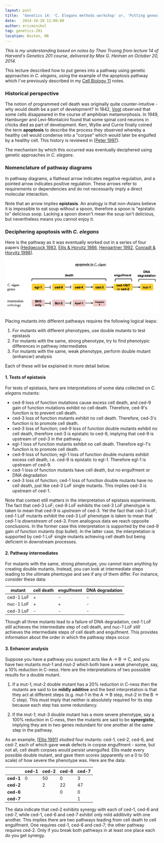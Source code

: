 ```yaml
---
layout: post
title:  "Genetics 14: 'C. Elegans methods workshop' or, 'Putting genes into pathways'"
date:   2014-10-20 12:00:00
author: ericminikel
tag: genetics-201
location: Boston, MA
---
```


*This is my understanding based on notes by Thao Truong from lecture 14 of Harvard's Genetics 201 course, delivered by Max G. Heiman on October 20, 2014.*

This lecture described how to put genes into a pathway using genetic approaches in *C. elegans*, using the example of the apoptosis pathway which I've previously described in my [Cell Biology 11](/2013/04/28/cell-biology-11-apoptosis-necrosis/) notes.

### Historical perspective

The notion of programmed cell death was originally quite counter-intuitive - why would death be a part of development? In 1842, [Vogt](http://en.wikipedia.org/wiki/Karl_Vogt) observed that some cells disappeared in the course of amphibian metamorphosis. In 1949, Hamburger and Levi-Montalcini found that some spinal cord neurons in chicks died as part of development. Kerr, Wyllie and Currie finally coined the term **apoptosis** to describe the process they observed whereby a healthy cell would condense into a "corpse" which would later be engulfed by a healthy cell. This history is reviewed in [[Peter 1997]].

The mechanism by which this occurred was eventually deciphered using genetic approaches in *C. elegans*. 

### Nomenclature of pathway diagrams

In pathway diagrams, a flathead arrow indicates negative regulation, and a pointed arrow indicates positive regulation. These arrows refer to requirements or dependencies and do not necessarily imply a direct molecular interaction.

Note that an arrow implies **epistasis**. An analogy is that non-Asians believe it is impossible to eat soup without a spoon, therefore a spoon is "epistatic to" delicious soop. Lacking a spoon doesn't mean the soup isn't delicious, but nevertheless means you cannot enjoy it.

### Deciphering apoptosis with *C. elegans*

Here is the pathway as it was eventually worked out in a series of four papers [[Hedgecock 1983], [Ellis & Horvitz 1986], [Hengartner 1992], [Conradt & Horvitz 1998]].

![](/media/2014/10/apoptosis-pathway.png)

Placing mutants into different pathways requires the following logical leaps:

1. For mutants with different phenotypes, use double mutants to test epistasis
2. For mutants with the same, strong phenotype, try to find phenotypic differences in pathway intermediates
3. For mutants with the same, weak phenotype, perform double mutant (enhancer) analysis

Each of these will be explained in more detail below.

#### 1. Tests of epistasis

For tests of epistasis, here are interpretations of some data collected on *C. elegans* mutants:

+ ced-9 loss of function mutations cause excess cell death, and ced-9 gain of function mutations exhibit no cell death. Therefore, ced-9's function is to prevent cell death.
+ ced-3 loss of function mutants exhibit no cell death. Therefore, ced-3's function is to promote cell death.
+ ced-3 loss of function; ced-9 loss of function double mutants exhibit no cell death, therefore ced-3 is epistatic to ced-9, implying that ced-9 is upstream of ced-3 in the pathway.
+ egl-1 loss of function mutants exhibit no cell death. Therefore egl-1's function is to promote cell death.
+ ced-9 loss of function; egl-1 loss of function double mutants exhibit excess cell death, i.e. ced-9 is epistatic to egl-1. Therefore egl-1 is upstream of ced-9.
+ ced-1 loss of function mutants have cell death, but no engulfment or DNA degradation
+ ced-3 loss of function; ced-1 loss of function double mutants have no cell death, just like ced-3 LoF single mutants. This implies ced-3 is upstream of ced-1.

Note that context still matters in the interpretation of epistasis experiments. The fact that ced-3 LoF; ced-9 LoF exhibits the ced-3 LoF phenotype is taken to mean that ced-9 is *upstream* of ced-3. Yet the fact that ced-3 LoF; ced-1 LoF mutants exhibit the ced-3 LoF phenotype is taken to mean that ced-1 is *downstream* of ced-3. From analogous data we reach opposite conclusions. In the former case this interpretation is supported by the ced-9 gain of function mutants (top bullet). In the latter case, the interpretation is supported by ced-1 LoF single mutants achieving cell death but being deficient in downstream processes.

#### 2. Pathway intermediates

For mutants with the same, strong phenotype, you cannot learn anything by creating double mutants. Instead, you can look at intermediate steps leading to the ultimate phentoype and see if any of them differ. For instance, consider these data:

| mutant | cell death | engulfment | DNA degradation |
| ------ | ---------- | ---------- | --------------- |
| ced-1 LoF | + | - | - |
| nuc-1 LoF | + | + | - |
| ced-3 LoF | - | - | - |

Though all three mutants lead to a failure of DNA degradation, ced-1 LoF still achieves the intermediate step of cell death, and nuc-1 LoF still achieves the intermediate steps of cell death and engulfment. This provides information about the order in which the pathway steps occur.

#### 3. Enhancer analysis

Suppose you have a pathway you suspect acts like A &rarr; B &rarr; C, and you have two mutants mut-1 and mut-2 which both have a weak phenotype, say, a 10% reduction in C-ness. Here are the interpretations of two posssible results for a double mutant.

1. If a mut-1; mut-2 double mutant has a 20% reduction in C-ness then the mutants are said to be **mildly additive** and the best interpretation is that they act at different steps (e.g. mut-1 in the A &rarr; B step, mut-2 in the B &rarr; C step). This must imply that neither is absolutely required for its step because each step has some redundancy.

2. If the mut-1; mut-3 double mutant has a more severe phenotype, say a 100% reduction in C-ness, then the mutants are said to be **synergistic**, implying they are in two genes redundant for one another at the same step in the pathway.

As an example, [[Ellis 1991]] studied four mutants: ced-1, ced-2, ced-6, and ced-7, each of which gave weak defects in corpse engulfment - some, but not all, cell death corpses would persist unengulfed. Ellis made every possible double mutant, and gave them scores (apparently on a 0 to 50 scale) of how severe the phenotype was. Here are the data:

|      | ced-1 | ced-2 | ced-6 | ced-7 |
| ---- | ---- | ---- | ---- | ---- |
| **ced-1** | 0 | 50 | 0  | 3  |
| **ced-2** |   | 2  | 22 | 47 |
| **ced-6** |   |    | 0  |  0 |
| **ced-7** |   |    |    |  1 |

The data indicate that ced-2 exhibits synergy with each of ced-1, ced-6 and ced-7, while ced-1, ced-6 and ced-7 exhibit only mild additivity with one another. This implies there are two pathways leading from cell death to cell engulfment. One requires ced-1, ced-6 and ced-7; the other pathway requires ced-2. Only if you break both pathways in at least one place each do you get synergy.

[Peter 1997]: http://www.ncbi.nlm.nih.gov/pubmed/9398063 "Peter ME, Heufelder AE, Hengartner MO. Advances in apoptosis research. Proc Natl Acad Sci U S A. 1997 Nov 25;94(24):12736-7. Review. PubMed PMID: 9398063; PubMed Central PMCID: PMC34166."

[Hedgecock 1983]: http://www.ncbi.nlm.nih.gov/pubmed/6857247 "Hedgecock EM, Sulston JE, Thomson JN. Mutations affecting programmed cell deaths in the nematode Caenorhabditis elegans. Science. 1983 Jun 17;220(4603):1277-9. PubMed PMID: 6857247."

[Ellis & Horvitz 1986]: http://www.ncbi.nlm.nih.gov/pubmed/3955651 "Ellis HM, Horvitz HR. Genetic control of programmed cell death in the nematode C. elegans. Cell. 1986 Mar 28;44(6):817-29. PubMed PMID: 3955651."

[Hengartner 1992]: http://www.ncbi.nlm.nih.gov/pubmed/1560823 "Hengartner MO, Ellis RE, Horvitz HR. Caenorhabditis elegans gene ced-9 protects cells from programmed cell death. Nature. 1992 Apr 9;356(6369):494-9. PubMed PMID: 1560823."

[Conradt & Horvitz 1998]: http://www.ncbi.nlm.nih.gov/pubmed/9604928 "Conradt B, Horvitz HR. The C. elegans protein EGL-1 is required for programmed cell death and interacts with the Bcl-2-like protein CED-9. Cell. 1998 May 15;93(4):519-29. PubMed PMID: 9604928."

[Ellis 1991]: http://www.ncbi.nlm.nih.gov/pubmed/1936965 "Ellis RE, Jacobson DM, Horvitz HR. Genes required for the engulfment of cell corpses during programmed cell death in Caenorhabditis elegans. Genetics. 1991 Sep;129(1):79-94. PubMed PMID: 1936965; PubMed Central PMCID: PMC1204584."